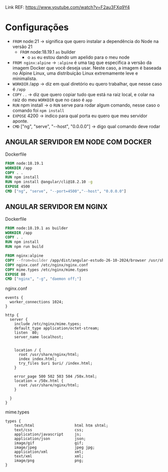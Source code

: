 Link REF: https://www.youtube.com/watch?v=F2au3FXq9Y4
# Configurações

- `FROM` node:21 -> significa que quero instalar a dependência do Node na versão 21 
  - `FROM` node:18.19.1 `as` builder
    - o `as` eu estou dando um apelido para o meu node
- `FROM nginx:alpine` -> `:alpine` é uma tag que especifica a versão da imagem Docker que você deseja usar. Neste caso, a imagem é baseada no Alpine Linux, uma distribuição Linux extremamente leve e minimalista.
- `WORKDIR` /app -> diz em qual diretório eu quero trabalhar, que nesse caso é `/app`  
- `COPY` . . -> diz que quero copiar tudo que está na raiz local, e colar na raiz do meu `WORKDIR` que no caso é `app`
- `RUN` npm install -> o `RUN` serve para rodar algum comando, nesse caso o comando foi `npm install`
- `EXPOSE` 4200 -> indico para qual porta eu quero que meu servidor aponte.
- `CMD` ["ng", "serve", "--host", "0.0.0.0"] -> digo qual comando deve rodar 


## ANGULAR SERVIDOR EM NODE COM DOCKER 
Dockerfile
```dockerfile
FROM node:18.19.1
WORKDIR /app
COPY . .
RUN npm install
RUN npm install @angular/cli@18.2.10 -g
EXPOSE 4500
CMD ["ng", "serve", "--port=4500","--host", "0.0.0.0"]
```


## ANGULAR SERVIDOR EM NGINX
Dockerfile
```dockerfile
FROM node:18.19.1 as builder
WORKDIR /app
COPY . .
RUN npm install
RUN npm run build

FROM nginx:alpine
COPY --from=builder /app/dist/angular-estudo-26-10-2024/browser /usr/share/nginx/html
COPY nginx.conf /etc/nginx/nginx.conf
COPY mime.types /etc/nginx/mime.types
EXPOSE 80
CMD ["nginx", "-g", "daemon off;"]
```

nginx.conf
```nginx
events {
  worker_connections 1024;
}

http {
  server {
    include /etc/nginx/mime.types;
    default_type application/octet-stream;
    listen  80;
    server_name localhost;


    location / {
      root /usr/share/nginx/html;
      index index.html;
      try_files $uri $uri/ /index.html;
    }

    error_page 500 502 503 504 /50x.html;
    location = /50x.html {
      root /usr/share/nginx/html;
    }
    
  }
}
``` 

mime.types
```
types {
    text/html                  html htm shtml;
    text/css                   css;
    application/javascript     js;
    application/json           json;
    image/gif                  gif;
    image/jpeg                 jpeg jpg;
    application/xml            xml;
    text/xml                   xml;
    image/png                  png;
}
```
